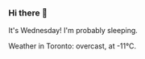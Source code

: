 ### Hi there :wave:

It's Wednesday! I'm probably sleeping.

Weather in Toronto: overcast, at -11°C.
